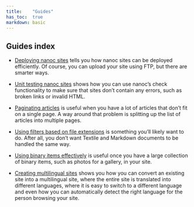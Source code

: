 ```yaml
---
title:    "Guides"
has_toc:  true
markdown: basic
---
```


Guides index
------------

* [Deploying nanoc sites](/docs/guides/deploying-nanoc-sites/) tells you how nanoc sites can be deployed efficiently. Of course, you can upload your site using FTP, but there are smarter ways.

* [Unit testing nanoc sites](/docs/guides/unit-testing-nanoc-sites/) shows how you can use nanoc’s check functionality to make sure that sites don’t contain any errors, such as broken links or invalid HTML.

* [Paginating articles](/docs/guides/paginating-articles/) is useful when you have a lot of articles that don’t fit on a single page. A way around that problem is splitting up the list of articles into multiple pages.

* [Using filters based on file extensions](/docs/guides/using-filters-based-on-file-extensions/) is something you’ll likely want to do. After all, you don’t want Textile and Markdown documents to be handled the same way.

* [Using binary items effectively](/docs/guides/using-binary-items-effectively/) is useful once you have a large collection of binary items, such as photos for a gallery, in your site.

* [Creating multilingual sites](/docs/guides/creating-multilingual-sites/) shows you how you can convert an existing site into a multilingual site, where the entire site is translated into different languages, where it is easy to switch to a different language and even how you can automatically detect the right language for the person browsing your site.
